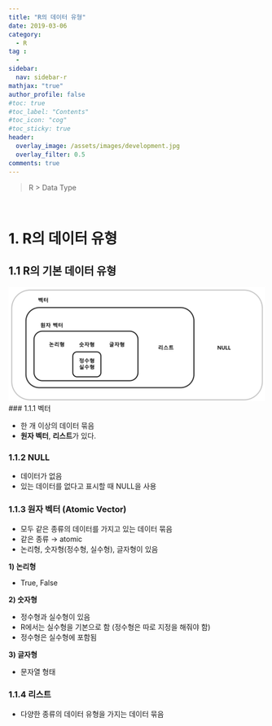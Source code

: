 ```yaml
---
title: "R의 데이터 유형"
date: 2019-03-06
category:
  - R
tag :
  -
sidebar:
  nav: sidebar-r
mathjax: "true"
author_profile: false
#toc: true
#toc_label: "Contents"
#toc_icon: "cog"
#toc_sticky: true
header:
  overlay_image: /assets/images/development.jpg
  overlay_filter: 0.5
comments: true
---
```

> R > Data Type

<br>


# 1. R의 데이터 유형

## 1.1 R의 기본 데이터 유형
<div style="text-align:center;">
<img src="/assets/images/lecture/FE_quant/r/part01/ch02/img001.jpg" width="600px"/>
</div>
### 1.1.1 벡터

- 한 개 이상의 데이터 묶음
- **원자 벡터**, **리스트**가 있다.

### 1.1.2 NULL

- 데이터가 없음
- 있는 데이터를 없다고 표시할 때 NULL을 사용

### 1.1.3 원자 벡터 (Atomic Vector)

- 모두 같은 종류의 데이터를 가지고 있는 데이터 묶음
- 같은 종류 → atomic
- 논리형, 숫자형(정수형, 실수형), 글자형이 있음

**1) 논리형**

- True, False

**2) 숫자형**

- 정수형과 실수형이 있음
- R에서는 실수형을 기본으로 함 (정수형은 따로 지정을 해줘야 함)
- 정수형은 실수형에 포함됨

**3) 글자형**

- 문자열 형태

### 1.1.4 리스트

- 다양한 종류의 데이터 유형을 가지는 데이터 묶음
